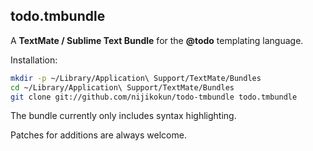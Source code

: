 todo.tmbundle
---------------------

A **TextMate / Sublime Text Bundle** for the **@todo** templating language.

Installation:

``` bash
mkdir -p ~/Library/Application\ Support/TextMate/Bundles
cd ~/Library/Application\ Support/TextMate/Bundles
git clone git://github.com/nijikokun/todo-tmbundle todo.tmbundle
```

The bundle currently only includes syntax highlighting.

Patches for additions are always welcome.